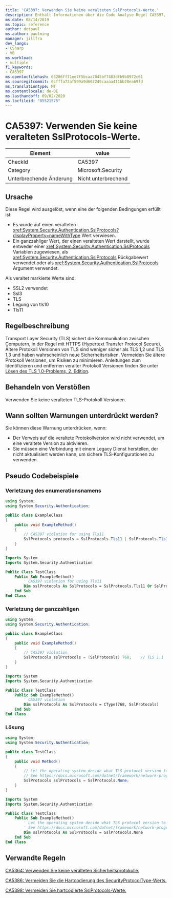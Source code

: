 ```yaml
---
title: 'CA5397: Verwenden Sie keine veralteten SslProtocols-Werte.'
description: Enthält Informationen über die Code Analyse Regel CA5397, einschließlich der Gründe, der Behebung von Verstößen und der Zeit, zu der Sie unterdrückt werden soll.
ms.date: 08/14/2019
ms.topic: reference
author: dotpaul
ms.author: paulming
manager: jillfra
dev_langs:
- CSharp
- VB
ms.workload:
- multiple
f1_keywords:
- CA5397
ms.openlocfilehash: 63286ff71ee7f5bcaa7045bf7483dfb9b8972c61
ms.sourcegitcommit: 6cfffa72af599a9d667249caaaa411bb28ea69fd
ms.translationtype: MT
ms.contentlocale: de-DE
ms.lasthandoff: 09/02/2020
ms.locfileid: "85521575"
---
```

# <a name="ca5397-do-not-use-deprecated-sslprotocols-values"></a>CA5397: Verwenden Sie keine veralteten SslProtocols-Werte.

|Element|value|
|-|-|
|CheckId|CA5397|
|Category|Microsoft.Security|
|Unterbrechende Änderung|Nicht unterbrechend|

## <a name="cause"></a>Ursache

Diese Regel wird ausgelöst, wenn eine der folgenden Bedingungen erfüllt ist:
- Es wurde auf einen veralteten <xref:System.Security.Authentication.SslProtocols?displayProperty=nameWithType> Wert verwiesen.
- Ein ganzzahliger Wert, der einen veralteten Wert darstellt, wurde entweder einer <xref:System.Security.Authentication.SslProtocols> Variablen zugewiesen, als  <xref:System.Security.Authentication.SslProtocols> Rückgabewert verwendet oder als <xref:System.Security.Authentication.SslProtocols> Argument verwendet.

Als veraltet markierte Werte sind:
- SSL2 verwendet
- Ssl3
- TLS
- Legung von tls10
- Tls11

## <a name="rule-description"></a>Regelbeschreibung

Transport Layer Security (TLS) sichert die Kommunikation zwischen Computern, in der Regel mit HTTPS (Hypertext Transfer Protocol Secure). Ältere Protokoll Versionen von TLS sind weniger sicher als TLS 1,2 und TLS 1,3 und haben wahrscheinlich neue Sicherheitsrisiken. Vermeiden Sie ältere Protokoll Versionen, um Risiken zu minimieren. Anleitungen zum Identifizieren und entfernen veralter Protokoll Versionen finden Sie unter [Lösen des TLS 1,0-Problems, 2. Edition](/security/solving-tls1-problem).

## <a name="how-to-fix-violations"></a>Behandeln von Verstößen

Verwenden Sie keine veralteten TLS-Protokoll Versionen.

## <a name="when-to-suppress-warnings"></a>Wann sollten Warnungen unterdrückt werden?

Sie können diese Warnung unterdrücken, wenn:
- Der Verweis auf die veraltete Protokollversion wird nicht verwendet, um eine veraltete Version zu aktivieren.
- Sie müssen eine Verbindung mit einem Legacy Dienst herstellen, der nicht aktualisiert werden kann, um sichere TLS-Konfigurationen zu verwenden.

## <a name="pseudo-code-examples"></a>Pseudo Codebeispiele

### <a name="enumeration-name-violation"></a>Verletzung des enumerationsnamens

```csharp
using System;
using System.Security.Authentication;

public class ExampleClass
{
    public void ExampleMethod()
    {
        // CA5397 violation for using Tls11
        SslProtocols protocols = SslProtocols.Tls11 | SslProtocols.Tls12;
    }
}
```

```vb
Imports System
Imports System.Security.Authentication

Public Class TestClass
    Public Sub ExampleMethod()
        ' CA5397 violation for using Tls11
        Dim sslProtocols As SslProtocols = SslProtocols.Tls11 Or SslProtocols.Tls12
    End Sub
End Class
```

### <a name="integer-value-violation"></a>Verletzung der ganzzahligen

```csharp
using System;
using System.Security.Authentication;

public class ExampleClass
{
    public void ExampleMethod()
    {
        // CA5397 violation
        SslProtocols sslProtocols = (SslProtocols) 768;    // TLS 1.1
    }
}
```

```vb
Imports System
Imports System.Security.Authentication

Public Class TestClass
    Public Sub ExampleMethod()
        ' CA5397 violation
        Dim sslProtocols As SslProtocols = CType(768, SslProtocols)   ' TLS 1.1
    End Sub
End Class
```

### <a name="solution"></a>Lösung

```csharp
using System;
using System.Security.Authentication;

public class TestClass
{
    public void Method()
    {
        // Let the operating system decide what TLS protocol version to use.
        // See https://docs.microsoft.com/dotnet/framework/network-programming/tls
        SslProtocols sslProtocols = SslProtocols.None;
    }
}
```

```vb
Imports System
Imports System.Security.Authentication

Public Class TestClass
    Public Sub ExampleMethod()
        ' Let the operating system decide what TLS protocol version to use.
        ' See https://docs.microsoft.com/dotnet/framework/network-programming/tls
        Dim sslProtocols As SslProtocols = SslProtocols.None
    End Sub
End Class
```

## <a name="related-rules"></a>Verwandte Regeln

[CA5364: Verwenden Sie keine veralteten Sicherheitsprotokolle.](ca5364.md)

[CA5386: Vermeiden Sie die Hartcodierung des SecurityProtocolType-Werts.](ca5386.md)

[CA5398: Vermeiden Sie hartcodierte SslProtocols-Werte.](ca5398.md)
